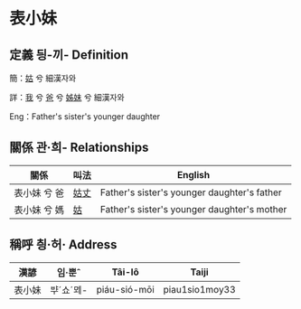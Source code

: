 # 表小妹
## 定義 딍-끼- Definition
簡：[姑](member12.md) 兮 細漢자와

詳：[我](member1.md) 兮 [爸](member2.md) 兮 [姊妹](member12.md) 兮 細漢자와

Eng：Father's sister's younger daughter

## 關係 관·희- Relationships

關係 | 叫法 | English
--- | --- | --- 
表小妹 兮 爸 | [姑丈](member43.md) | Father's sister's younger daughter's father
表小妹 兮 媽 | [姑](member12.md) | Father's sister's younger daughter's mother


## 稱呼 칑·허· Address

漢諺 | 임·뿐ˆ | Tâi-lô | Taiji
--- | --- | --- | --- 
表小妹 | ᄇᆤˊ쇼ˊᄆᆀ- | piáu-sió-mōi | piau1sio1moy33 

